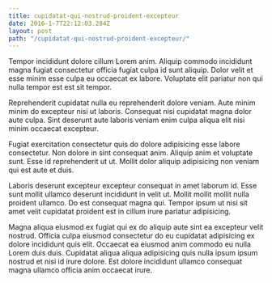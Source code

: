 ```yaml
---
title: cupidatat-qui-nostrud-proident-excepteur
date: 2016-1-7T22:12:03.284Z
layout: post
path: "/cupidatat-qui-nostrud-proident-excepteur/"
---
```


Tempor incididunt dolore cillum Lorem anim. Aliquip commodo incididunt magna fugiat consectetur officia fugiat culpa id sunt aliquip. Dolor velit et esse minim esse culpa eu occaecat ex labore. Voluptate elit pariatur non qui nulla tempor est est sit tempor.

Reprehenderit cupidatat nulla eu reprehenderit dolore veniam. Aute minim minim do excepteur nisi ut laboris. Consequat nisi cupidatat magna dolor aute culpa. Sint deserunt aute laboris veniam enim culpa aliqua elit nisi minim occaecat excepteur.

Fugiat exercitation consectetur quis do dolore adipisicing esse labore consectetur. Non dolore in sint consequat anim. Aliquip anim et voluptate sunt. Esse id reprehenderit ut ut. Mollit dolor aliquip adipisicing non veniam qui est aute et duis.

Laboris deserunt excepteur excepteur consequat in amet laborum id. Esse sunt mollit ullamco deserunt incididunt in velit ut. Mollit mollit mollit nulla proident ullamco. Do est consequat magna qui. Tempor ipsum ut nisi sit amet velit cupidatat proident est in cillum irure pariatur adipisicing.

Magna aliqua eiusmod ex fugiat qui ex do aliquip aute sint ea excepteur velit nostrud. Officia culpa eiusmod consectetur do eu cupidatat adipisicing ex dolore incididunt quis elit. Occaecat ea eiusmod anim commodo eu nulla Lorem duis duis. Cupidatat aliqua aliqua adipisicing quis nulla ipsum ipsum nostrud et nisi id irure dolore. Est dolore incididunt ullamco consequat magna ullamco officia anim occaecat irure.